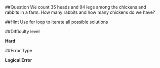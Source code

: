 
##Question
We count 35 heads and 94 legs among the chickens and rabbits in a farm. How many rabbits and how many chickens do we have?

##Hint
Use for loop to iterate all possible solutions

##Difficulty level

__Hard__

##Error Type

__Logical Error__